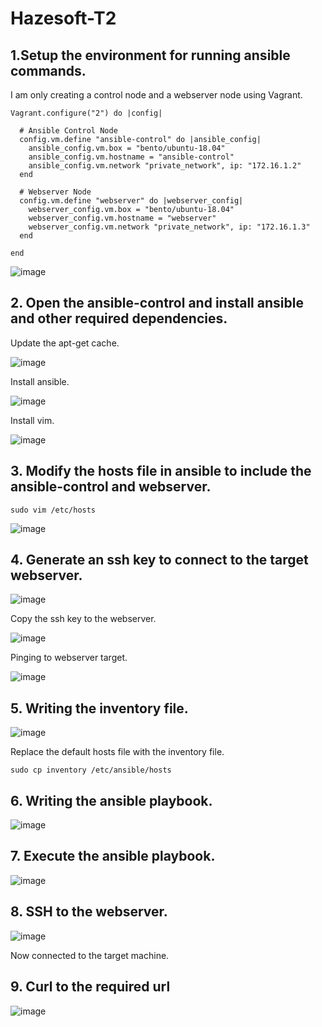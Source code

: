 # Hazesoft-T2

## 1.Setup the environment for running ansible commands. 
I am only creating a control node and a webserver node using Vagrant.

```
Vagrant.configure("2") do |config|

  # Ansible Control Node
  config.vm.define "ansible-control" do |ansible_config|
    ansible_config.vm.box = "bento/ubuntu-18.04"
    ansible_config.vm.hostname = "ansible-control"
    ansible_config.vm.network "private_network", ip: "172.16.1.2"
  end

  # Webserver Node
  config.vm.define "webserver" do |webserver_config|
    webserver_config.vm.box = "bento/ubuntu-18.04"
    webserver_config.vm.hostname = "webserver"
    webserver_config.vm.network "private_network", ip: "172.16.1.3"
  end

end
```
![image](https://github.com/Pranaenae/Hazesoft-T2/assets/80820244/8d67767c-d855-4c90-ad3a-09440788460f)

## 2. Open the ansible-control and install ansible and other required dependencies.

Update the apt-get cache.

![image](https://github.com/Pranaenae/Hazesoft-T2/assets/80820244/920ed865-b638-46e4-a33d-8ad092255fff)

Install ansible.

![image](https://github.com/Pranaenae/Hazesoft-T2/assets/80820244/a5a9cc67-f92f-4f0c-a0f6-75981077171f)

Install vim.

![image](https://github.com/Pranaenae/Hazesoft-T2/assets/80820244/92bcb7b9-87f2-4501-a233-b720e909be4d)

## 3. Modify the hosts file in ansible to include the ansible-control and webserver.

```
sudo vim /etc/hosts
```

![image](https://github.com/Pranaenae/Hazesoft-T2/assets/80820244/9bd9ad1a-1152-415e-9ed6-bd09e6690c4f)

## 4. Generate an ssh key to connect to the target webserver.

![image](https://github.com/Pranaenae/Hazesoft-T2/assets/80820244/17c0157d-ae9e-4464-8801-a9ee34e08241)

Copy the ssh key to the webserver.

![image](https://github.com/Pranaenae/Hazesoft-T2/assets/80820244/e8e37d6d-02ba-46a8-91d3-afb18fb3bbbb)

Pinging to webserver target.

![image](https://github.com/Pranaenae/Hazesoft-T2/assets/80820244/534d8dde-acaa-4884-a2de-fece643a1016)

## 5. Writing the inventory file.

![image](https://github.com/Pranaenae/Hazesoft-T2/assets/80820244/838f4056-e60b-4c53-8179-6edb61960564)

Replace the default hosts file with the inventory file.

```
sudo cp inventory /etc/ansible/hosts
```

## 6. Writing the ansible playbook.

![image](https://github.com/Pranaenae/Hazesoft-T2/assets/80820244/d0ed061b-dadd-4875-b6a4-2a57fba272eb)

## 7. Execute the ansible playbook.

![image](https://github.com/Pranaenae/Hazesoft-T2/assets/80820244/6556b003-899c-4b61-a55f-567cb1824c81)

## 8. SSH to the webserver.

![image](https://github.com/Pranaenae/Hazesoft-T2/assets/80820244/06cf4269-a0d8-4144-b454-f100bfd63d2d)

Now connected to the target machine.

## 9. Curl to the required url

![image](https://github.com/Pranaenae/Hazesoft-T2/assets/80820244/7a10b38a-cf84-4853-90dc-b1c6995f04ec)




